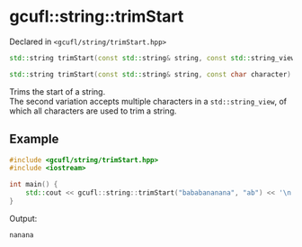 # gcufl::string::trimStart
Declared in `<gcufl/string/trimStart.hpp>`
```cpp
std::string trimStart(const std::string& string, const std::string_view characters) noexcept;

std::string trimStart(const std::string& string, const char character) noexcept;
```
Trims the start of a string.
<br/>
The second variation accepts multiple characters in a `std::string_view`, of which all characters are used to trim a string.
## Example
```cpp
#include <gcufl/string/trimStart.hpp>
#include <iostream>

int main() {
	std::cout << gcufl::string::trimStart("bababananana", "ab") << '\n';
}
```
Output:
```
nanana
```
